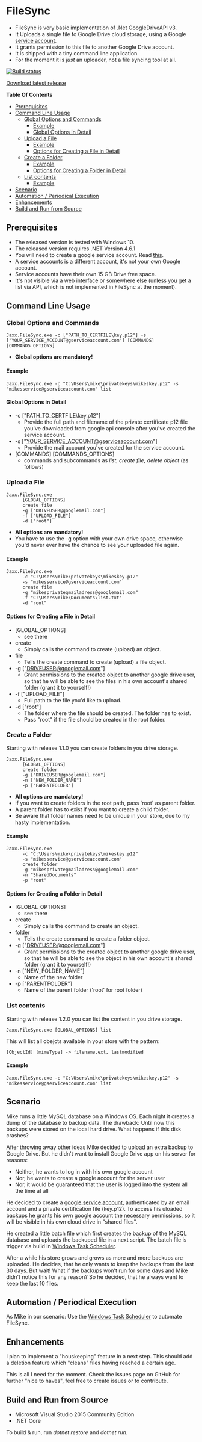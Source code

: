 # FileSync

* FileSync is very basic implementation of .Net GoogleDriveAPI v3. 
* It Uploads a single file to Google Drive cloud storage, using a Google [service account](https://developers.google.com/api-client-library/dotnet/get_started#service-accounts).
* It grants permission to this file to another Google Drive account.
* It is shipped with a tiny command line application.
* For the moment it is *just* an uploader, not a file syncing tool at all.

[![Build status](https://ci.appveyor.com/api/projects/status/bn5jakeg7dkk3uhf/branch/master?svg=true)](https://ci.appveyor.com/project/viper3400/filesync/branch/master)

[Download latest release](https://github.com/viper3400/FileSync/releases/latest)

**Table Of Contents**
<!-- TOC depthFrom:2 -->

- [Prerequisites](#prerequisites)
- [Command Line Usage](#command-line-usage)
    - [Global Options and Commands](#global-options-and-commands)
        - [Example](#example)
        - [Global Options in Detail](#global-options-in-detail)
    - [Upload a File](#upload-a-file)
        - [Example](#example-1)
        - [Options for Creating a File in Detail](#options-for-creating-a-file-in-detail)
    - [Create a Folder](#create-a-folder)
        - [Example](#example-2)
        - [Options for Creating a Folder in Detail](#options-for-creating-a-folder-in-detail)
    - [List contents](#list-contents)
        - [Example](#example-3)
- [Scenario](#scenario)
- [Automation / Periodical Execution](#automation--periodical-execution)
- [Enhancements](#enhancements)
- [Build and Run from Source](#build-and-run-from-source)

<!-- /TOC -->

## Prerequisites

* The released version is tested with Windows 10.
* The released version requires .NET Version 4.6.1
* You will need to create a google service account. Read [this](https://developers.google.com/identity/protocols/OAuth2ServiceAccount#creatinganaccount).
* A service accounts is a different account, it's not your own Google account.
* Service accounts have their own 15 GB Drive free space.
* It's not visible via a web interface or somewhere else (unless you get a list via API, which is not implemented in FileSync at the moment).

## Command Line Usage

### Global Options and Commands

```
Jaxx.FileSync.exe -c ["PATH_TO_CERTFILE\key.p12"] -s ["YOUR_SERVICE_ACCOUNT@gserviceaccount.com"] [COMMANDS] [COMMANDS_OPTIONS]
```

* **Global options are mandatory!**

#### Example

```
Jaxx.FileSync.exe -c "C:\Users\mike\privatekeys\mikeskey.p12" -s "mikesservice@gserviceaccount.com" list
```

#### Global Options in Detail

* -c ["PATH_TO_CERTFILE\key.p12"] 
  * Provide the full path and filename of the private certificate p12 file you've downloaded from google api 
    console after you've created the service account.
* -s ["YOUR_SERVICE_ACCOUNT@gserviceaccount.com"] 
  * Provide the mail account you've created for the service account.
* [COMMANDS] [COMMANDS_OPTIONS]
  * commands and subcommands as *list*, *create file*, *delete object* (as follows)

### Upload a File

```
Jaxx.FileSync.exe 
      [GLOBAL_OPTIONS]
      create file
      -g ["DRIVEUSER@googlemail.com"] 
      -f ["UPLOAD_FILE"]
      -d ["root"]
```
* **All options are mandatory!**
* You have to use the -g option with your own drive space, otherwise you'd never ever have the chance to see your uploaded file again.

#### Example

```
Jaxx.FileSync.exe 
      -c "C:\Users\mike\privatekeys\mikeskey.p12"
      -s "mikesservice@gserviceaccount.com"
      create file
      -g "mikesprivategmailadress@googlemail.com" 
      -f "C:\Users\mike\Documents\list.txt"
      -d "root"
```

#### Options for Creating a File in Detail

* [GLOBAL_OPTIONS]
  * see there
* create
  * Simply calls the command to create (upload) an object.
* file
  * Tells the create command to create (upload) a file object.
* -g ["DRIVEUSER@googlemail.com"] 
  * Grant permissions to the created object to another google drive user, so that he will be able 
  to see the files in his own account's shared folder (grant it to yourself!)
* -f ["UPLOAD_FILE"]
  * Full path to the file you'd like to upload.
* -d ["root"]
  * The folder where the file should be created. The folder has to exist. 
  * Pass "root" if the file should be created in the root folder.

### Create a Folder

Starting with release 1.1.0 you can create folders in you drive storage. 

```
Jaxx.FileSync.exe 
      [GLOBAL_OPTIONS]
      create folder
      -g ["DRIVEUSER@googlemail.com"] 
      -n ["NEW_FOLDER_NAME"]
      -p ["PARENTFOLDER"]
```

* **All options are mandatory!**
* If you want to create folders in the root path, pass 'root' as parent folder.
* A parent folder has to exist if you want to create a child folder.
* Be aware that folder names need to be unique in your store, due to my hasty implementation.

#### Example

```
Jaxx.FileSync.exe 
      -c "C:\Users\mike\privatekeys\mikeskey.p12"
      -s "mikesservice@gserviceaccount.com"
      create folder
      -g "mikesprivategmailadress@googlemail.com" 
      -n "SharedDocuments"
      -p "root"
```

#### Options for Creating a Folder in Detail

* [GLOBAL_OPTIONS]
  * see there
* create
  * Simply calls the command to create an object.
* folder
  * Tells the create command to create a folder object.
* -g ["DRIVEUSER@googlemail.com"] 
  * Grant permissions to the created object to another google drive user, so that he will be able 
  to see the object in his own account's shared folder (grant it to yourself!)
* -n ["NEW_FOLDER_NAME"]
  * Name of the new folder
* -p ["PARENTFOLDER"]
  * Name of the parent folder ('root' for root folder)

### List contents

Starting with release 1.2.0 you can list the content in you drive storage. 

```
Jaxx.FileSync.exe [GLOBAL_OPTIONS] list
```

This will list all obejcts available in your store with the pattern:

```
[ObjectId] [mimeType] -> filename.ext, lastmodified
```

#### Example

```
Jaxx.FileSync.exe -c "C:\Users\mike\privatekeys\mikeskey.p12" -s "mikesservice@gserviceaccount.com" list
```

## Scenario
Mike runs a little MySQL database on a Windows OS. Each night it creates a dump of the database to backup data.
The drawback: Until now this backups were stored on the local hard drive. What happens if this disk crashes?

After throwing away other ideas Mike decided to upload an extra backup to Google Drive.
But he didn't want to install Google Drive app on his server for reasons:

* Neither, he wants to log in with his own google account 
* Nor, he wants to create a google account for the server user
* Nor, it would be guaranteed that the user is logged into the system all the time at all

He decided to create a [google service account](https://developers.google.com/api-client-library/dotnet/get_started#service-accounts),
authenticated by an email account and a private certification file (key.p12). 
To access his uloaded backups he grants his own google account the necessary permissions, so it will be 
visible in his own cloud drive in "shared files".

He created a little batch file which first creates the backup of the MySQL database and uploads the backuped
file in a next script. The batch file is trigger via build in [Windows Task Scheduler](https://technet.microsoft.com/en-us/library/cc721931(v=ws.11).aspx).

After a while his store grows and grows as more and more backups are uploaded. He decides, that he only wants to keep the backups from the last 30 days. But wait!
What if the backups won't run for some days and Mike didn't notice this for any reason? So he decided, that he always want to keep the last 10 files.

## Automation / Periodical Execution

As Mike in our scenario: Use the [Windows Task Scheduler](https://technet.microsoft.com/en-us/library/cc721931(v=ws.11).aspx) to automate FileSync.

## Enhancements

I plan to implement a "houskeeping" feature in a next step. 
This should add a deletion feature which "cleans" files having reached a certain age. 

This is all I need for the moment. Check the issues page on GitHub for further "nice to haves", feel free to create issues or to contribute.

## Build and Run from Source

* Microsoft Visual Studio 2015 Community Edition
* .NET Core

To build & run, run _dotnet restore_ and _dotnet run_.

